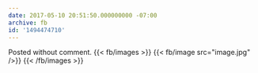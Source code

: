 ```yaml
---
date: 2017-05-10 20:51:50.000000000 -07:00
archive: fb
id: '1494474710'
---
```


Posted without comment.
{{< fb/images >}}
{{< fb/image src="image.jpg" />}}
{{< /fb/images >}}
